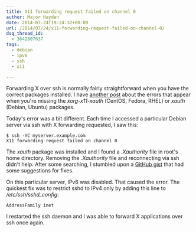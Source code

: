 ```yaml
---
title: X11 forwarding request failed on channel 0
author: Major Hayden
date: 2014-07-24T19:24:32+00:00
url: /2014/07/24/x11-forwarding-request-failed-on-channel-0/
dsq_thread_id:
  - 3642807637
tags:
  - debian
  - ipv6
  - ssh
  - x11

---
```

Forwarding X over ssh is normally fairly straightforward when you have the correct packages installed. I have [another post][1] about the errors that appear when you're missing the _xorg-x11-xauth_ (CentOS, Fedora, RHEL) or _xauth_ (Debian, Ubuntu) packages.

Today's error was a bit different. Each time I accessed a particular Debian server via ssh with X forwarding requested, I saw this:

```
$ ssh -YC myserver.example.com
X11 forwarding request failed on channel 0
```


The _xauth_ package was installed and I found a _.Xauthority_ file in root's home directory. Removing the _.Xauthority_ file and reconnecting via ssh didn't help. After some searching, I stumbled upon a [GitHub gist][2] that had some suggestions for fixes.

On this particular server, IPv6 was disabled. That caused the error. The quickest fix was to restrict sshd to IPv4 only by adding this line to _/etc/ssh/sshd_config_:

```
AddressFamily inet
```


I restarted the ssh daemon and I was able to forward X applications over ssh once again.

 [1]: /2012/07/14/x-forwarding-over-ssh-woes-display-is-not-set/
 [2]: https://gist.github.com/adrianratnapala/1324845
